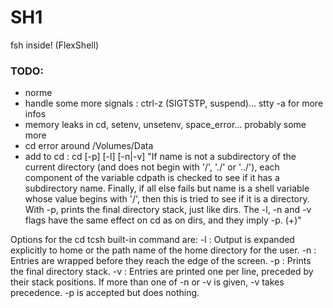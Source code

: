 # SH1 #

fsh inside! (FlexShell)


### TODO: ###

* norme
* handle some more signals : ctrl-z (SIGTSTP, suspend)... stty -a for more infos
* memory leaks in cd, setenv, unsetenv, space_error... probably some more
* cd error around /Volumes/Data
* add to cd : cd [-p] [-l] [-n|-v]
"If name is not a subdirectory of the current directory (and does not begin with '/', './' or '../'), each component of the variable cdpath is checked to see if it has a subdirectory name. Finally, if all else fails but name is a shell variable whose value begins with '/', then this is tried to see if it is a directory.
With -p, prints the final directory stack, just like dirs. The -l, -n and -v flags have the same effect on cd as on dirs, and they imply -p. (+)"

Options for the cd tcsh built-in command are:
-l : Output is expanded explicitly to home or the path name of the home directory for the user.
-n : Entries are wrapped before they reach the edge of the screen.
-p : Prints the final directory stack.
-v : Entries are printed one per line, preceded by their stack positions.
If more than one of -n or -v is given, -v takes precedence. -p is accepted but does nothing.